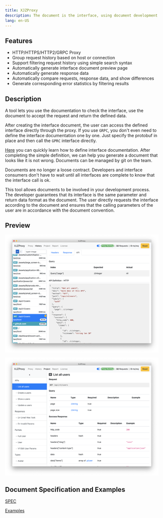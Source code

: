 ```yaml
---
title: XJZProxy
description: The document is the interface, using document development and testing interfaces.
lang: en-US
---
```


## Features

* HTTP/HTTPS/HTTP2/GRPC Proxy
* Group request history based on host or connection
* Support filtering request history using simple search syntax
* Automatically generate interface document preview page
* Automatically generate response data
* Automatically compare requests, response data, and show differences
* Generate corresponding error statistics by filtering results


## Description

A tool lets you use the documentation to check the interface, use the document to accept the request and return the defined data.

After creating the interface document, the user can access the defined interface directly through the proxy. If you use `GRPC`, you don't even need to define the interface documentation one by one. Just specify the protobuf in place and then call the `GPRC` interface directly.


[Here](/quick-start) you can quickly learn how to define interface documentation. After completing the simple definition, we can help you generate a document that looks like it is not wrong. Documents can be managed by git on the team.

Documents are no longer a loose contract. Developers and interface consumers don't have to wait until all interfaces are complete to know that the interface call is ok.

This tool allows documents to be involved in your development process. The developer guarantees that its interface is the same parameter and return data format as the document. The user directly requests the interface according to the document and ensures that the calling parameters of the user are in accordance with the document convention.


## Preview

![app-1](./imgs/app-1.png)

![app-2](./imgs/app-2.png)


## Document Specification and Examples

[SPEC](https://github.com/xiejiangzhi/xjzproxy-docs/blob/master/SPEC.md)

[Examples](https://github.com/xiejiangzhi/xjzproxy-docs)



